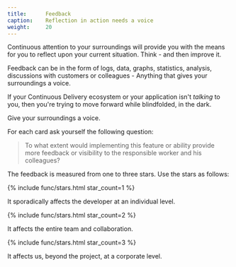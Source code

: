 ```yaml
---
title:      Feedback
caption:    Reflection in action needs a voice
weight:     20
---
```


Continuous attention to your surroundings will provide you with the means for you to reflect upon your current situation. Think - and then improve it.

Feedback can be in the form of logs, data, graphs, statistics, analysis, discussions with customers or colleagues - Anything that gives your surroundings a voice.

If your Continuous Delivery ecosystem or your application isn't _talking_ to you, then you're trying to move forward while blindfolded, in the dark.

Give your surroundings a voice.

For each card ask yourself the following question:

> To what extent would implementing this feature or ability provide more feedback or visibility to the responsible worker and his colleagues?

The feedback is measured from one to three stars. Use the stars as follows:

{% include func/stars.html star_count=1 %}

It sporadically affects the developer at an individual level.

{% include func/stars.html star_count=2 %}

It affects the entire team and collaboration.

{% include func/stars.html star_count=3 %}

It affects us, beyond the project, at a corporate level.
